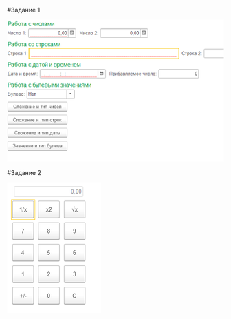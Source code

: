 #Задание 1


![Альтернативный текст](/nudes/1.1.png)

#Задание 2


![Альтернативный текст](/nudes/1.2.png)
